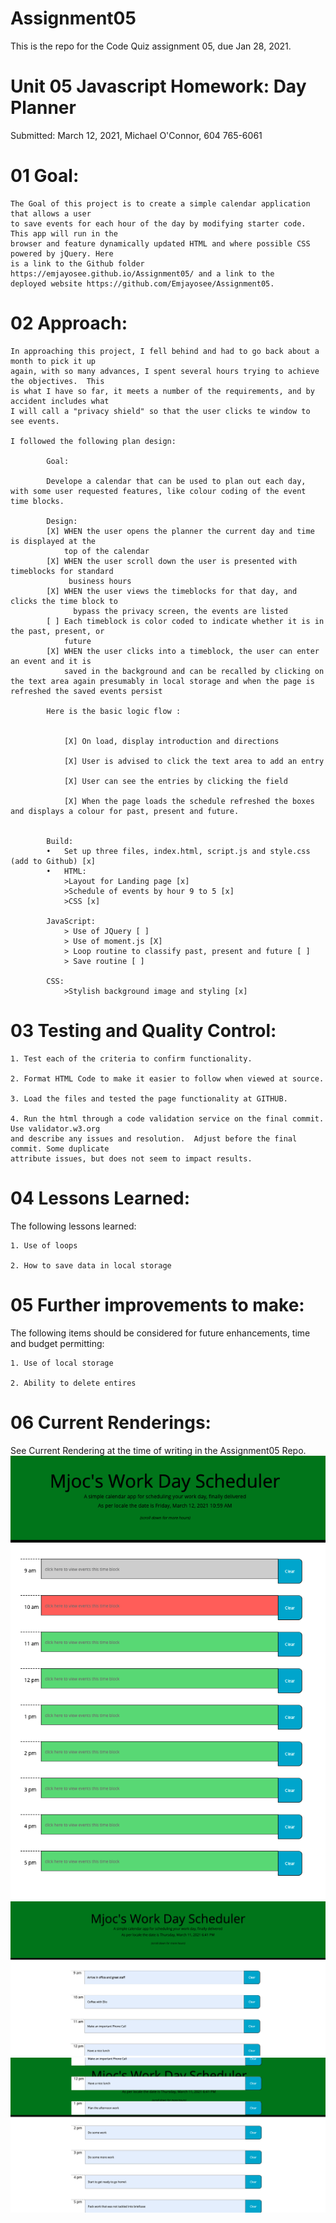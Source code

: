 # Assignment05
This is the repo for the Code Quiz assignment 05, due Jan 28, 2021.


# Unit 05 Javascript Homework: Day Planner

Submitted: March 12, 2021, Michael O'Connor, 604 765-6061

# 01 Goal: 

    The Goal of this project is to create a simple calendar application that allows a user 
    to save events for each hour of the day by modifying starter code. This app will run in the 
    browser and feature dynamically updated HTML and where possible CSS powered by jQuery. Here 
    is a link to the Github folder https://emjayosee.github.io/Assignment05/ and a link to the 
    deployed website https://github.com/Emjayosee/Assignment05.

# 02 Approach:

    In approaching this project, I fell behind and had to go back about a month to pick it up 
    again, with so many advances, I spent several hours trying to achieve the objectives.  This 
    is what I have so far, it meets a number of the requirements, and by accident includes what 
    I will call a "privacy shield" so that the user clicks te window to see events.  

    I followed the following plan design:

            Goal:

            Develope a calendar that can be used to plan out each day, with some user requested features, like colour coding of the event time blocks.

            Design:
            [X]	WHEN the user opens the planner the current day and time is displayed at the 
                top of the calendar
            [X]	WHEN the user scroll down the user is presented with timeblocks for standard
                 business hours
            [X] WHEN the user views the timeblocks for that day, and clicks the time block to
                  bypass the privacy screen, the events are listed
            [ ] Each timeblock is color coded to indicate whether it is in the past, present, or 
                future
            [X] WHEN the user clicks into a timeblock, the user can enter an event and it is 
                saved in the background and can be recalled by clicking on the text area again presumably in local storage and when the page is refreshed the saved events persist   
            
            Here is the basic logic flow :


                [X] On load, display introduction and directions

                [X] User is advised to click the text area to add an entry

                [X] User can see the entries by clicking the field

                [X] When the page loads the schedule refreshed the boxes and displays a colour for past, present and future.


            Build:
            •	Set up three files, index.html, script.js and style.css (add to Github) [x]
            •	HTML:
                >Layout for Landing page [x]
                >Schedule of events by hour 9 to 5 [x]
                >CSS [x]

            JavaScript: 
                > Use of JQuery [ ]
                > Use of moment.js [X]
                > Loop routine to classify past, present and future [ ]
                > Save routine [ ]
            
            CSS:
                >Stylish background image and styling [x]
            


# 03 Testing and Quality Control:

    1. Test each of the criteria to confirm functionality.

    2. Format HTML Code to make it easier to follow when viewed at source.

    3. Load the files and tested the page functionality at GITHUB.

    4. Run the html through a code validation service on the final commit.  Use validator.w3.org 
    and describe any issues and resolution.  Adjust before the final commit. Some duplicate 
    attribute issues, but does not seem to impact results.

# 04 Lessons Learned:

The following lessons learned:

    1. Use of loops

    2. How to save data in local storage


# 05 Further improvements to make:

The following items should be considered for future enhancements, time and budget permitting:

    1. Use of local storage

    2. Ability to delete entires


# 06 Current Renderings:

See Current Rendering at the time of writing in the Assignment05 Repo. 
![alt text](Assets/Images/MainView.png)
![alt text](Assets/Images/Morning.png)
![alt text](Assets/Images/Afternoon.png)
